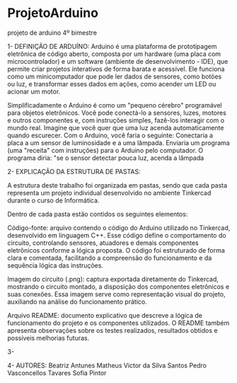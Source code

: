# ProjetoArduino
projeto de arduino 4º bimestre



1- DEFINIÇÃO DE ARDUÍNO:
Arduino é uma plataforma de prototipagem eletrônica de código aberto, 
composta por um hardware (uma placa com microcontrolador) e um software (ambiente de desenvolvimento - IDE), 
que permite criar projetos interativos de forma barata e acessível. 
Ele funciona como um minicomputador que pode ler dados de sensores, como botões ou luz, 
e transformar esses dados em ações, como acender um LED ou acionar um motor. 

Simplificadamente o Arduino é como um "pequeno cérebro" programável para objetos eletrônicos. 
Você pode conectá-lo a sensores, luzes, motores e outros componentes e, com instruções simples, fazê-los interagir com o mundo real. 
Imagine que você quer que uma luz acenda automaticamente quando escurecer. Com o Arduino, você faria o seguinte:
Conectaria a placa a um sensor de luminosidade e a uma lâmpada.
Enviaria um programa (uma "receita" com instruções) para o Arduino pelo computador.
O programa diria: "se o sensor detectar pouca luz, acenda a lâmpada


2- EXPLICAÇÃO DA ESTRUTURA DE PASTAS:

A estrutura deste trabalho foi organizada em pastas, sendo que cada pasta representa um projeto individual desenvolvido no ambiente Tinkercad durante o curso de Informática.

Dentro de cada pasta estão contidos os seguintes elementos:

Código-fonte: arquivo contendo o código do Arduino utilizado no Tinkercad, desenvolvido em linguagem C++. Esse código define o comportamento do circuito, controlando sensores, 
atuadores e demais componentes eletrônicos conforme a lógica proposta. O código foi estruturado de forma clara e comentada, facilitando a compreensão do funcionamento e da sequência 
lógica das instruções.

Imagem do circuito (.png): captura exportada diretamente do Tinkercad, mostrando o circuito montado, a disposição dos componentes eletrônicos e suas conexões. Essa imagem serve como 
representação visual do projeto, auxiliando na análise do funcionamento prático.

Arquivo README: documento explicativo que descreve a lógica de funcionamento do projeto e os componentes utilizados. O README também apresenta observações sobre os testes realizados, 
resultados obtidos e possíveis melhorias futuras.


3-



4- AUTORES:
Beatriz Antunes
Matheus Victor da Silva Santos
Pedro Vasconcellos Tavares
Sofia Pintor
